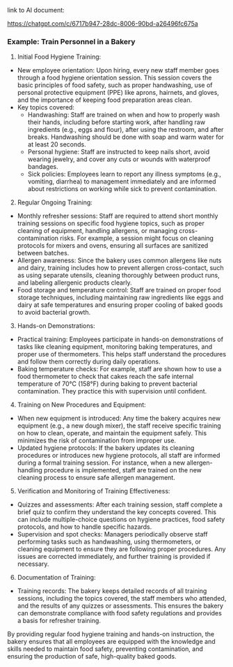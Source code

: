 link to AI document:

https://chatgpt.com/c/6717b947-28dc-8006-90bd-a26496fc675a

### Example: Train Personnel in a Bakery

1. Initial Food Hygiene Training:

- New employee orientation: Upon hiring, every new staff member goes through a food hygiene orientation session. This session covers the basic principles of food safety, such as proper handwashing, use of personal protective equipment (PPE) like aprons, hairnets, and gloves, and the importance of keeping food preparation areas clean.
- Key topics covered:
  - Handwashing: Staff are trained on when and how to properly wash their hands, including before starting work, after handling raw ingredients (e.g., eggs and flour), after using the restroom, and after breaks. Handwashing should be done with soap and warm water for at least 20 seconds.
  - Personal hygiene: Staff are instructed to keep nails short, avoid wearing jewelry, and cover any cuts or wounds with waterproof bandages.
  - Sick policies: Employees learn to report any illness symptoms (e.g., vomiting, diarrhea) to management immediately and are informed about restrictions on working while sick to prevent contamination.

2. Regular Ongoing Training:

- Monthly refresher sessions: Staff are required to attend short monthly training sessions on specific food hygiene topics, such as proper cleaning of equipment, handling allergens, or managing cross-contamination risks. For example, a session might focus on cleaning protocols for mixers and ovens, ensuring all surfaces are sanitized between batches.
- Allergen awareness: Since the bakery uses common allergens like nuts and dairy, training includes how to prevent allergen cross-contact, such as using separate utensils, cleaning thoroughly between product runs, and labeling allergenic products clearly.
- Food storage and temperature control: Staff are trained on proper food storage techniques, including maintaining raw ingredients like eggs and dairy at safe temperatures and ensuring proper cooling of baked goods to avoid bacterial growth.

3. Hands-on Demonstrations:

- Practical training: Employees participate in hands-on demonstrations of tasks like cleaning equipment, monitoring baking temperatures, and proper use of thermometers. This helps staff understand the procedures and follow them correctly during daily operations.
- Baking temperature checks: For example, staff are shown how to use a food thermometer to check that cakes reach the safe internal temperature of 70°C (158°F) during baking to prevent bacterial contamination. They practice this with supervision until confident.

4. Training on New Procedures and Equipment:

- When new equipment is introduced: Any time the bakery acquires new equipment (e.g., a new dough mixer), the staff receive specific training on how to clean, operate, and maintain the equipment safely. This minimizes the risk of contamination from improper use.
- Updated hygiene protocols: If the bakery updates its cleaning procedures or introduces new hygiene protocols, all staff are informed during a formal training session. For instance, when a new allergen-handling procedure is implemented, staff are trained on the new cleaning process to ensure safe allergen management.

5. Verification and Monitoring of Training Effectiveness:

- Quizzes and assessments: After each training session, staff complete a brief quiz to confirm they understand the key concepts covered. This can include multiple-choice questions on hygiene practices, food safety protocols, and how to handle specific hazards.
- Supervision and spot checks: Managers periodically observe staff performing tasks such as handwashing, using thermometers, or cleaning equipment to ensure they are following proper procedures. Any issues are corrected immediately, and further training is provided if necessary.

6. Documentation of Training:

- Training records: The bakery keeps detailed records of all training sessions, including the topics covered, the staff members who attended, and the results of any quizzes or assessments. This ensures the bakery can demonstrate compliance with food safety regulations and provides a basis for refresher training.

By providing regular food hygiene training and hands-on instruction, the bakery ensures that all employees are equipped with the knowledge and skills needed to maintain food safety, preventing contamination, and ensuring the production of safe, high-quality baked goods.
